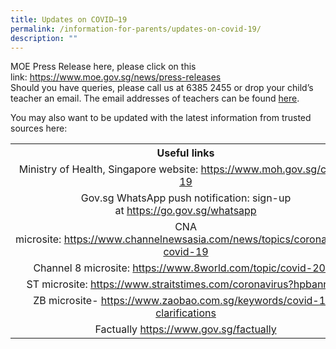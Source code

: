 ```yaml
---
title: Updates on COVID–19
permalink: /information-for-parents/updates-on-covid-19/
description: ""
---
```

<p>MOE Press Release here, please click on this link:&nbsp;<a href="https://www.moe.gov.sg/news/press-releases" target="_blank" rel="noopener">https://www.moe.gov.sg/news/press-releases</a><br>Should you have queries, please call us at 6385 2455 or drop your child’s teacher an email. The email addresses of teachers can be found&nbsp;<a href="/school-information/our-people/teaching-staff/" target="_blank" rel="noopener">here</a>.</p>
<p>You may also want to be updated with the latest information from trusted sources here:</p>
<table>
<tbody>
<tr>
<th style="text-align: center;">Useful links</th>
</tr>
<tr>
<td style="text-align: center;">Ministry of Health, Singapore website:&nbsp;<a href="https://www.moh.gov.sg/covid-19" target="_blank" rel="noopener" data-saferedirecturl="https://www.google.com/url?q=https://www.moh.gov.sg/2019-ncov-wuhan&amp;source=gmail&amp;ust=1580343594600000&amp;usg=AFQjCNEMeoQyaH9Y07zh5G_t4me7RDx1fA">https://www.moh.gov.sg/covid-19</a></td>
</tr>
<tr>
<td style="text-align: center;">Gov.sg WhatsApp push notification: sign-up at&nbsp;<a href="https://go.gov.sg/whatsapp" target="_blank" rel="noopener" data-saferedirecturl="https://www.google.com/url?q=https://go.gov.sg/whatsapp&amp;source=gmail&amp;ust=1580343594600000&amp;usg=AFQjCNG5dy0XsEA8rzNNmCjIk5vcL29v_A">https://go.gov.sg/whatsapp</a></td>
</tr>
<tr>
<td style="text-align: center;">CNA microsite:&nbsp;<a href="https://www.channelnewsasia.com/news/topics/coronavirus-covid-19" target="_blank" rel="noopener">https://www.channelnewsasia.com/news/topics/coronavirus-covid-19</a></td>
</tr>
<tr>
<td style="text-align: center;">Channel 8 microsite:&nbsp;<a href="https://www.8world.com/topic/covid-2019" target="_blank" rel="noopener">https://www.8world.com/topic/covid-2019</a></td>
</tr>
<tr>
<td style="text-align: center;">ST microsite: <a href="https://www.straitstimes.com/coronavirus?hpbanner=" target="_blank" rel="noopener" data-saferedirecturl="https://www.google.com/url?q=https://www.straitstimes.com/tags/wuhan-virus&amp;source=gmail&amp;ust=1580343594600000&amp;usg=AFQjCNGtxzsC4geQh3YrjLAjwWmkkJaM2Q">https://www.straitstimes.com/coronavirus?hpbanner=</a></td>
</tr>
<tr>
<td style="text-align: center;">ZB microsite-&nbsp;<a href="https://www.zaobao.com.sg/keywords/covid-19-clarifications" target="_blank" rel="noopener">https://www.zaobao.com.sg/keywords/covid-19-clarifications</a></td>
</tr>
<tr>
<td style="text-align: center;">Factually <a href="https://www.gov.sg/factually" target="_blank" rel="noopener" data-saferedirecturl="https://www.google.com/url?q=https://www.gov.sg/factually&amp;source=gmail&amp;ust=1580343594600000&amp;usg=AFQjCNEqq2jNCdpjRgzh3VLDOlfIniq_gQ">https://www.gov.sg/factually</a></td>
</tr>
</tbody>
</table>